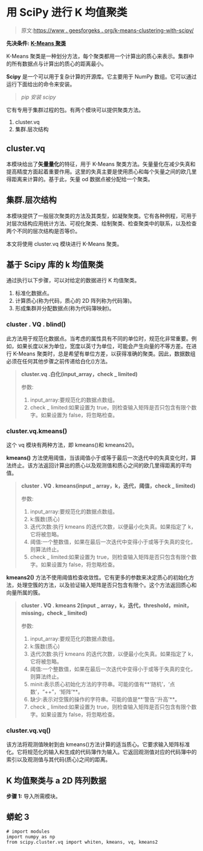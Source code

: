 # 用 SciPy 进行 K 均值聚类

> 原文:[https://www . geesforgeks . org/k-means-clustering-with-scipy/](https://www.geeksforgeeks.org/k-means-clustering-with-scipy/)

**先决条件:** [**K-Means 聚类**](https://www.geeksforgeeks.org/k-means-clustering-introduction/)

K-Means 聚类是一种划分方法，每个聚类都用一个计算出的质心来表示。集群中的所有数据点与计算出的质心的距离最小。

**Scipy** 是一个可以用于复杂计算的开源库。它主要用于 NumPy 数组。它可以通过运行下面给出的命令来安装。

> *pip 安装 scipy*

它有专用于集群过程的包。有两个模块可以提供聚类方法。

1.  cluster.vq
2.  集群.层次结构

## cluster.vq

本模块给出了**矢量量化**的特征，用于 K-Means 聚类方法。矢量量化在减少失真和提高精度方面起着重要作用。这里的失真主要是使用质心和每个矢量之间的欧几里得距离来计算的。基于此，矢量 od 数据点被分配给一个聚类。

## 集群.层次结构

本模块提供了一般层次聚类的方法及其类型，如凝聚聚类。它有各种例程，可用于对层次结构应用统计方法、可视化聚类、绘制聚类、检查聚类中的联系，以及检查两个不同的层次结构是否等价。

本文将使用 cluster.vq 模块进行 K-Means 聚类。

## 基于 Scipy 库的 k 均值聚类

通过执行以下步骤，可以对给定的数据进行 K 均值聚类。

1.  标准化数据点。
2.  计算质心(称为代码，质心的 2D 阵列称为代码簿)。
3.  形成集群并分配数据点(称为代码簿映射)。

### cluster . VQ . blind()

此方法用于规范化数据点。当考虑的属性具有不同的单位时，规范化非常重要。例如，如果长度以米为单位，宽度以英寸为单位，可能会产生向量的不等方差。在进行 K-Means 聚类时，总是希望有单位方差，以获得准确的聚类。因此，数据数组必须在任何其他步骤之前传递给白化()方法。

> **cluster.vq .白化(input_array，check _ limited)**
> 
> 参数:
> 
> 1.  input_array:要规范化的数据点数组。
> 2.  check _ limited:如果设置为 true，则检查输入矩阵是否只包含有限个数字。如果设置为 false，将忽略检查。

### cluster.vq.kmeans()

这个 vq 模块有两种方法，即 kmeans()和 kmeans2()。

**kmeans()** 方法使用阈值，当该阈值小于或等于最后一次迭代中的失真变化时，算法终止。该方法返回计算出的质心以及观测值和质心之间的欧几里得距离的平均值。

> **cluster . VQ . kmeans(input _ array，k，迭代，阈值，check _ limited)**
> 
> 参数:
> 
> 1.  input_array:要规范化的数据点数组。
> 2.  k:簇数(质心)
> 3.  迭代次数:执行 kmeans 的迭代次数，以便最小化失真。如果指定了 k，它将被忽略。
> 4.  阈值:一个整数值，如果在最后一次迭代中变得小于或等于失真的变化，则算法终止。
> 5.  check _ limited:如果设置为 true，则检查输入矩阵是否只包含有限个数字。如果设置为 false，将忽略检查。

**kmeans2()** 方法不使用阈值检查收敛性。它有更多的参数来决定质心的初始化方法，处理空簇的方法，以及验证输入矩阵是否只包含有限个。这个方法返回质心和向量所属的簇。

> **cluster . VQ . kmeans 2(input _ array，k，迭代，threshold，minit，missing，check _ limited)**
> 
> 参数:
> 
> 1.  input_array:要规范化的数据点数组。
> 2.  k:簇数(质心)
> 3.  迭代次数:执行 kmeans 的迭代次数，以便最小化失真。如果指定了 k，它将被忽略。
> 4.  阈值:一个整数值，如果在最后一次迭代中变得小于或等于失真的变化，则算法终止。
> 5.  minit:表示质心初始化方法的字符串。可能的值有**‘随机’，‘点数’，“++”，‘矩阵’**。
> 6.  缺少:表示对空簇的操作的字符串。可能的值是**‘警告’‘升高’**。
> 7.  check _ limited:如果设置为 true，则检查输入矩阵是否只包含有限个数字。如果设置为 false，将忽略检查。

### cluster.vq.vq()

该方法将观测值映射到由 kmeans()方法计算的适当质心。它要求输入矩阵标准化。它将规范化的输入和生成的代码簿作为输入。它返回观测值对应的代码簿中的索引以及观测值与其代码(质心)之间的距离。

## **K 均值聚类与** a **2D 阵列数据**

**步骤 1:** 导入所需模块。

## 蟒蛇 3

```
# import modules
import numpy as np
from scipy.cluster.vq import whiten, kmeans, vq, kmeans2
```
